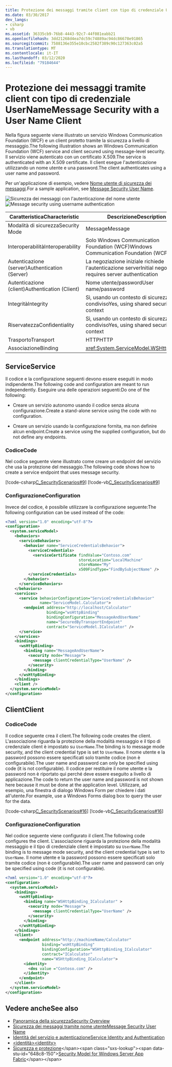 ```yaml
---
title: Protezione dei messaggi tramite client con tipo di credenziale UserName
ms.date: 03/30/2017
dev_langs:
- csharp
- vb
ms.assetid: 36335cb9-76b8-4443-92c7-44f081eabb21
ms.openlocfilehash: 3dd21268d4ea7dc59c74889ac94dc86678e91865
ms.sourcegitcommit: 7588136e355e10cbc2582f389c90c127363c02a5
ms.translationtype: MT
ms.contentlocale: it-IT
ms.lasthandoff: 03/12/2020
ms.locfileid: "79184644"
---
```

# <a name="message-security-with-a-user-name-client"></a><span data-ttu-id="648c8-102">Protezione dei messaggi tramite client con tipo di credenziale UserName</span><span class="sxs-lookup"><span data-stu-id="648c8-102">Message Security with a User Name Client</span></span>
<span data-ttu-id="648c8-103">Nella figura seguente viene illustrato un servizio Windows Communication Foundation (WCF) e un client protetto tramite la sicurezza a livello di messaggio.</span><span class="sxs-lookup"><span data-stu-id="648c8-103">The following illustration shows an Windows Communication Foundation (WCF) service and client secured using message-level security.</span></span> <span data-ttu-id="648c8-104">Il servizio viene autenticato con un certificato X.509.</span><span class="sxs-lookup"><span data-stu-id="648c8-104">The service is authenticated with an X.509 certificate.</span></span> <span data-ttu-id="648c8-105">Il client esegue l'autenticazione utilizzando un nome utente e una password.</span><span class="sxs-lookup"><span data-stu-id="648c8-105">The client authenticates using a user name and password.</span></span>  
  
 <span data-ttu-id="648c8-106">Per un'applicazione di esempio, vedere [Nome utente di sicurezza dei messaggi](../../../../docs/framework/wcf/samples/message-security-user-name.md).</span><span class="sxs-lookup"><span data-stu-id="648c8-106">For a sample application, see [Message Security User Name](../../../../docs/framework/wcf/samples/message-security-user-name.md).</span></span>  
  
 <span data-ttu-id="648c8-107">![Sicurezza dei messaggi con l'autenticazione del nome utente](../../../../docs/framework/wcf/feature-details/media/1fb10a61-7e1d-42f5-b1af-195bfee5b3c6.gif "1fb10a61-7e1d-42f5-b1af-195bfee5b3c6")</span><span class="sxs-lookup"><span data-stu-id="648c8-107">![Message security using username authentication](../../../../docs/framework/wcf/feature-details/media/1fb10a61-7e1d-42f5-b1af-195bfee5b3c6.gif "1fb10a61-7e1d-42f5-b1af-195bfee5b3c6")</span></span>  
  
|<span data-ttu-id="648c8-108">Caratteristica</span><span class="sxs-lookup"><span data-stu-id="648c8-108">Characteristic</span></span>|<span data-ttu-id="648c8-109">Descrizione</span><span class="sxs-lookup"><span data-stu-id="648c8-109">Description</span></span>|  
|--------------------|-----------------|  
|<span data-ttu-id="648c8-110">Modalità di sicurezza</span><span class="sxs-lookup"><span data-stu-id="648c8-110">Security Mode</span></span>|<span data-ttu-id="648c8-111">Message</span><span class="sxs-lookup"><span data-stu-id="648c8-111">Message</span></span>|  
|<span data-ttu-id="648c8-112">Interoperabilità</span><span class="sxs-lookup"><span data-stu-id="648c8-112">Interoperability</span></span>|<span data-ttu-id="648c8-113">Solo Windows Communication Foundation (WCF)</span><span class="sxs-lookup"><span data-stu-id="648c8-113">Windows Communication Foundation (WCF) only</span></span>|  
|<span data-ttu-id="648c8-114">Autenticazione (server)</span><span class="sxs-lookup"><span data-stu-id="648c8-114">Authentication (Server)</span></span>|<span data-ttu-id="648c8-115">La negoziazione iniziale richiede l'autenticazione server</span><span class="sxs-lookup"><span data-stu-id="648c8-115">Initial negotiation requires server authentication</span></span>|  
|<span data-ttu-id="648c8-116">Autenticazione (client)</span><span class="sxs-lookup"><span data-stu-id="648c8-116">Authentication (Client)</span></span>|<span data-ttu-id="648c8-117">Nome utente/password</span><span class="sxs-lookup"><span data-stu-id="648c8-117">User name/password</span></span>|  
|<span data-ttu-id="648c8-118">Integrità</span><span class="sxs-lookup"><span data-stu-id="648c8-118">Integrity</span></span>|<span data-ttu-id="648c8-119">Sì, usando un contesto di sicurezza condiviso</span><span class="sxs-lookup"><span data-stu-id="648c8-119">Yes, using shared security context</span></span>|  
|<span data-ttu-id="648c8-120">Riservatezza</span><span class="sxs-lookup"><span data-stu-id="648c8-120">Confidentiality</span></span>|<span data-ttu-id="648c8-121">Sì, usando un contesto di sicurezza condiviso</span><span class="sxs-lookup"><span data-stu-id="648c8-121">Yes, using shared security context</span></span>|  
|<span data-ttu-id="648c8-122">Trasporto</span><span class="sxs-lookup"><span data-stu-id="648c8-122">Transport</span></span>|<span data-ttu-id="648c8-123">HTTP</span><span class="sxs-lookup"><span data-stu-id="648c8-123">HTTP</span></span>|  
|<span data-ttu-id="648c8-124">Associazione</span><span class="sxs-lookup"><span data-stu-id="648c8-124">Binding</span></span>|<xref:System.ServiceModel.WSHttpBinding>|  
  
## <a name="service"></a><span data-ttu-id="648c8-125">Service</span><span class="sxs-lookup"><span data-stu-id="648c8-125">Service</span></span>  
 <span data-ttu-id="648c8-126">Il codice e la configurazione seguenti devono essere eseguiti in modo indipendente.</span><span class="sxs-lookup"><span data-stu-id="648c8-126">The following code and configuration are meant to run independently.</span></span> <span data-ttu-id="648c8-127">Eseguire una delle operazioni seguenti:</span><span class="sxs-lookup"><span data-stu-id="648c8-127">Do one of the following:</span></span>  
  
- <span data-ttu-id="648c8-128">Creare un servizio autonomo usando il codice senza alcuna configurazione.</span><span class="sxs-lookup"><span data-stu-id="648c8-128">Create a stand-alone service using the code with no configuration.</span></span>  
  
- <span data-ttu-id="648c8-129">Creare un servizio usando la configurazione fornita, ma non definire alcun endpoint.</span><span class="sxs-lookup"><span data-stu-id="648c8-129">Create a service using the supplied configuration, but do not define any endpoints.</span></span>  
  
### <a name="code"></a><span data-ttu-id="648c8-130">Codice</span><span class="sxs-lookup"><span data-stu-id="648c8-130">Code</span></span>  
 <span data-ttu-id="648c8-131">Nel codice seguente viene illustrato come creare un endpoint del servizio che usa la protezione del messaggio.</span><span class="sxs-lookup"><span data-stu-id="648c8-131">The following code shows how to create a service endpoint that uses message security.</span></span>  
  
 [!code-csharp[C_SecurityScenarios#9](../../../../samples/snippets/csharp/VS_Snippets_CFX/c_securityscenarios/cs/source.cs#9)]
 [!code-vb[C_SecurityScenarios#9](../../../../samples/snippets/visualbasic/VS_Snippets_CFX/c_securityscenarios/vb/source.vb#9)]  
  
### <a name="configuration"></a><span data-ttu-id="648c8-132">Configurazione</span><span class="sxs-lookup"><span data-stu-id="648c8-132">Configuration</span></span>  
 <span data-ttu-id="648c8-133">Invece del codice, è possibile utilizzare la configurazione seguente:</span><span class="sxs-lookup"><span data-stu-id="648c8-133">The following configuration can be used instead of the code:</span></span>  
  
```xml  
<?xml version="1.0" encoding="utf-8"?>  
<configuration>  
  <system.serviceModel>  
    <behaviors>  
      <serviceBehaviors>  
        <behavior name="ServiceCredentialsBehavior">  
          <serviceCredentials>  
            <serviceCertificate findValue="Contoso.com"
                                storeLocation="LocalMachine"  
                                storeName="My"
                                x509FindType="FindBySubjectName" />  
          </serviceCredentials>  
        </behavior>  
      </serviceBehaviors>  
    </behaviors>  
    <services>  
      <service behaviorConfiguration="ServiceCredentialsBehavior"  
               name="ServiceModel.Calculator">  
        <endpoint address="http://localhost/Calculator"  
                  binding="wsHttpBinding"  
                  bindingConfiguration="MessageAndUserName"  
                  name="SecuredByTransportEndpoint"  
                  contract="ServiceModel.ICalculator" />  
      </service>  
    </services>  
    <bindings>  
      <wsHttpBinding>  
        <binding name="MessageAndUserName">  
          <security mode="Message">
            <message clientCredentialType="UserName" />  
          </security>  
        </binding>  
      </wsHttpBinding>  
    </bindings>  
    <client />  
  </system.serviceModel>  
</configuration>  
```  
  
## <a name="client"></a><span data-ttu-id="648c8-134">Client</span><span class="sxs-lookup"><span data-stu-id="648c8-134">Client</span></span>  
  
### <a name="code"></a><span data-ttu-id="648c8-135">Codice</span><span class="sxs-lookup"><span data-stu-id="648c8-135">Code</span></span>  
 <span data-ttu-id="648c8-136">Il codice seguente crea il client.</span><span class="sxs-lookup"><span data-stu-id="648c8-136">The following code creates the client.</span></span> <span data-ttu-id="648c8-137">L'associazione riguarda la protezione della modalità messaggio e il tipo di credenziale client è impostato su `UserName`.</span><span class="sxs-lookup"><span data-stu-id="648c8-137">The binding is to message mode security, and the client credential type is set to `UserName`.</span></span> <span data-ttu-id="648c8-138">Il nome utente e la password possono essere specificati solo tramite codice (non è configurabile).</span><span class="sxs-lookup"><span data-stu-id="648c8-138">The user name and password can only be specified using code (it is not configurable).</span></span> <span data-ttu-id="648c8-139">Il codice per restituire il nome utente e la password non è riportato qui perché deve essere eseguito a livello di applicazione.</span><span class="sxs-lookup"><span data-stu-id="648c8-139">The code to return the user name and password is not shown here because it must be done at the application level.</span></span> <span data-ttu-id="648c8-140">Utilizzare, ad esempio, una finestra di dialogo Windows Form per chiedere i dati all'utente.</span><span class="sxs-lookup"><span data-stu-id="648c8-140">For example, use a Windows Forms dialog box to query the user for the data.</span></span>  
  
 [!code-csharp[C_SecurityScenarios#16](../../../../samples/snippets/csharp/VS_Snippets_CFX/c_securityscenarios/cs/source.cs#16)]
 [!code-vb[C_SecurityScenarios#16](../../../../samples/snippets/visualbasic/VS_Snippets_CFX/c_securityscenarios/vb/source.vb#16)]  
  
### <a name="configuration"></a><span data-ttu-id="648c8-141">Configurazione</span><span class="sxs-lookup"><span data-stu-id="648c8-141">Configuration</span></span>  
 <span data-ttu-id="648c8-142">Nel codice seguente viene configurato il client.</span><span class="sxs-lookup"><span data-stu-id="648c8-142">The following code configures the client.</span></span> <span data-ttu-id="648c8-143">L'associazione riguarda la protezione della modalità messaggio e il tipo di credenziale client è impostato su `UserName`.</span><span class="sxs-lookup"><span data-stu-id="648c8-143">The binding is to message mode security, and the client credential type is set to `UserName`.</span></span> <span data-ttu-id="648c8-144">Il nome utente e la password possono essere specificati solo tramite codice (non è configurabile).</span><span class="sxs-lookup"><span data-stu-id="648c8-144">The user name and password can only be specified using code (it is not configurable).</span></span>  
  
```xml  
<?xml version="1.0" encoding="utf-8"?>  
<configuration>  
  <system.serviceModel>  
    <bindings>  
      <wsHttpBinding>  
        <binding name="WSHttpBinding_ICalculator" >  
          <security mode="Message">  
            <message clientCredentialType="UserName" />  
          </security>  
        </binding>  
      </wsHttpBinding>  
    </bindings>  
    <client>  
      <endpoint address="http://machineName/Calculator"
                binding="wsHttpBinding"  
                bindingConfiguration="WSHttpBinding_ICalculator"
                contract="ICalculator"  
                name="WSHttpBinding_ICalculator">  
        <identity>  
          <dns value ="Contoso.com" />  
        </identity>  
      </endpoint>  
    </client>  
  </system.serviceModel>  
</configuration>  
```  
  
## <a name="see-also"></a><span data-ttu-id="648c8-145">Vedere anche</span><span class="sxs-lookup"><span data-stu-id="648c8-145">See also</span></span>

- [<span data-ttu-id="648c8-146">Panoramica della sicurezza</span><span class="sxs-lookup"><span data-stu-id="648c8-146">Security Overview</span></span>](../../../../docs/framework/wcf/feature-details/security-overview.md)
- [<span data-ttu-id="648c8-147">Sicurezza dei messaggi tramite nome utente</span><span class="sxs-lookup"><span data-stu-id="648c8-147">Message Security User Name</span></span>](../../../../docs/framework/wcf/samples/message-security-user-name.md)
- [<span data-ttu-id="648c8-148">Identità del servizio e autenticazione</span><span class="sxs-lookup"><span data-stu-id="648c8-148">Service Identity and Authentication</span></span>](../../../../docs/framework/wcf/feature-details/service-identity-and-authentication.md)
- [<span data-ttu-id="648c8-149">\<identità></span><span class="sxs-lookup"><span data-stu-id="648c8-149">\<identity></span></span>](../../../../docs/framework/configure-apps/file-schema/wcf/identity.md)
- <span data-ttu-id="648c8-150">[Sicurezza e protezione](https://docs.microsoft.com/previous-versions/appfabric/ee677202(v=azure.10))</span><span class="sxs-lookup"><span data-stu-id="648c8-150">[Security Model for Windows Server App Fabric](https://docs.microsoft.com/previous-versions/appfabric/ee677202(v=azure.10))</span></span>
